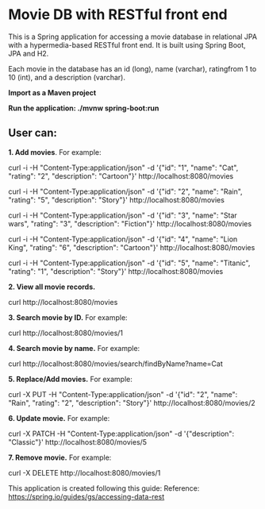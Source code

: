 # Movie DB with RESTful front end

This is a Spring application for accessing a movie database in relational JPA with a hypermedia-based RESTful front end. It is built using Spring Boot, JPA and H2.

Each movie in the database has an ​id ​(long), ​name (varchar), ​rating​ from 1 to 10 (int), and a ​description​ (varchar).

**Import as a Maven project**

**Run the application: ./mvnw spring-boot:run**

## User can:

**1. Add movies**. For example:

curl -i -H "Content-Type:application/json" -d '{"id": "1", "name": "Cat", "rating": "2", "description": "Cartoon"}' http://localhost:8080/movies

curl -i -H "Content-Type:application/json" -d '{"id": "2", "name": "Rain", "rating": "5", "description": "Story"}' http://localhost:8080/movies

curl -i -H "Content-Type:application/json" -d '{"id": "3", "name": "Star wars", "rating": "3", "description": "Fiction"}' http://localhost:8080/movies

curl -i -H "Content-Type:application/json" -d '{"id": "4", "name": "Lion King", "rating": "6", "description": "Cartoon"}' http://localhost:8080/movies

curl -i -H "Content-Type:application/json" -d '{"id": "5", "name": "Titanic", "rating": "1", "description": "Story"}' http://localhost:8080/movies

**2. View all movie records.**

curl http://localhost:8080/movies

**3. Search movie by ID.** For example:

curl http://localhost:8080/movies/1

**4. Search movie by name.** For example:

curl http://localhost:8080/movies/search/findByName?name=Cat

**5. Replace/Add movies.** For example:

curl -X PUT -H "Content-Type:application/json" -d '{"id": "2", "name": "Rain", "rating": "2", "description": "Story"}' http://localhost:8080/movies/2

**6. Update movie.** For example:

curl -X PATCH -H "Content-Type:application/json" -d '{"description": "Classic"}' http://localhost:8080/movies/5

**7. Remove movie.** For example:

curl -X DELETE http://localhost:8080/movies/1

This application is created following this guide:
Reference: https://spring.io/guides/gs/accessing-data-rest